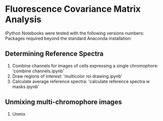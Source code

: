 # Fluorescence Covariance Matrix Analysis
IPython Notebooks were tested with the following versions numbers:  
Packages required beyond the standard Anaconda installation: 

## Determining Reference Spectra
1. Combine channels for images of cells expressing a single chromophore: 'combine channels.ipynb'
2. Draw regions of interest: 'multicolor roi drawing.ipynb'
3. Calculate average reference spectra: 'calculate reference spectra w masks.ipynb'

## Unmixing multi-chromophore images
1. Unmix 
